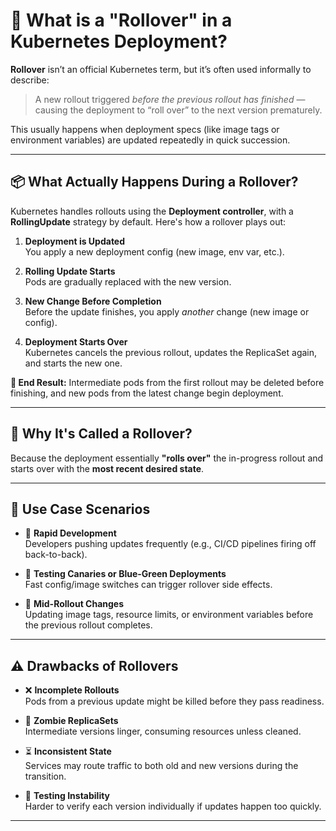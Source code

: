 # 🚀 What is a "Rollover" in a Kubernetes Deployment?

**Rollover** isn’t an official Kubernetes term, but it’s often used informally to describe:

> A new rollout triggered *before the previous rollout has finished* — causing the deployment to “roll over” to the next version prematurely.

This usually happens when deployment specs (like image tags or environment variables) are updated repeatedly in quick succession.

---

## 📦 What Actually Happens During a Rollover?

Kubernetes handles rollouts using the **Deployment controller**, with a **RollingUpdate** strategy by default. Here's how a rollover plays out:

1. **Deployment is Updated**  
   You apply a new deployment config (new image, env var, etc.).

2. **Rolling Update Starts**  
   Pods are gradually replaced with the new version.

3. **New Change Before Completion**  
   Before the update finishes, you apply *another* change (new image or config).

4. **Deployment Starts Over**  
   Kubernetes cancels the previous rollout, updates the ReplicaSet again, and starts the new one.

**🧨 End Result:** Intermediate pods from the first rollout may be deleted before finishing, and new pods from the latest change begin deployment.

---

## 🔁 Why It's Called a Rollover?

Because the deployment essentially **"rolls over"** the in-progress rollout and starts over with the **most recent desired state**.

---

## 🎯 Use Case Scenarios

- 🚧 **Rapid Development**  
  Developers pushing updates frequently (e.g., CI/CD pipelines firing off back-to-back).

- 🧪 **Testing Canaries or Blue-Green Deployments**  
  Fast config/image switches can trigger rollover side effects.

- 🔄 **Mid-Rollout Changes**  
  Updating image tags, resource limits, or environment variables before the previous rollout completes.

---

## ⚠️ Drawbacks of Rollovers

- ❌ **Incomplete Rollouts**  
  Pods from a previous update might be killed before they pass readiness.

- 🧟 **Zombie ReplicaSets**  
  Intermediate versions linger, consuming resources unless cleaned.

- ⏳ **Inconsistent State**  
  Services may route traffic to both old and new versions during the transition.

- 🧪 **Testing Instability**  
  Harder to verify each version individually if updates happen too quickly.

---
